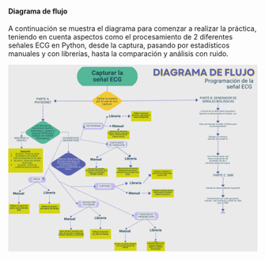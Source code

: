 #### Diagrama de flujo 
A continuación se muestra el diagrama para comenzar a realizar la práctica, teniendo en cuenta aspectos como el procesamiento de 2 diferentes señales ECG en Python, desde la captura, pasando por estadísticos manuales y con librerías, hasta la comparación y análisis con ruido.

![](https://github.com/TomasCobos-rgb/INFORME-1-LAB-SE-ALES-/blob/main/CARPETA%20IMAGENES/Diagrama%20de%20Flujo.png?raw=true)
